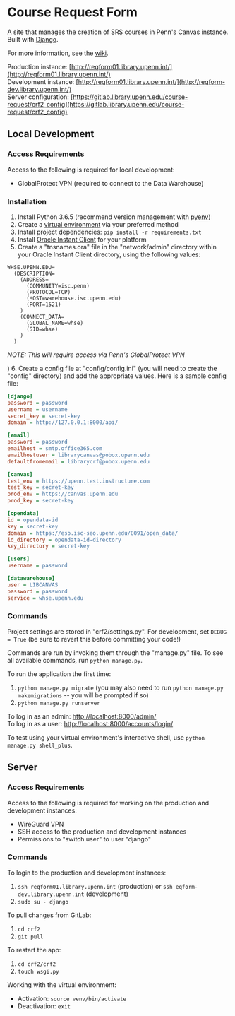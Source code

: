 # Course Request Form

A site that manages the creation of SRS courses in Penn's Canvas instance. Built with [Django](https://www.djangoproject.com/).

For more information, see the [wiki](https://github.com/Mfhodges/CRF2/wiki).

Production instance: [http://reqform01.library.upenn.int/](http://reqform01.library.upenn.int/)  
Development instance: [http://reqform01.library.upenn.int/](http://reqform-dev.library.upenn.int/)  
Server configuration: [https://gitlab.library.upenn.edu/course-request/crf2_config](https://gitlab.library.upenn.edu/course-request/crf2_config)

## Local Development

### Access Requirements

Access to the following is required for local development:

- GlobalProtect VPN (required to connect to the Data Warehouse)

### Installation

1. Install Python 3.6.5 (recommend version management with [pyenv](https://github.com/pyenv/pyenv))
2. Create a [virtual environment](https://docs.python.org/3/tutorial/venv.html) via your preferred method
3. Install project dependencies: `pip install -r requirements.txt`
4. Install [Oracle Instant Client](https://www.oracle.com/database/technologies/instant-client/downloads.html) for your platform
5. Create a "tnsnames.ora" file in the "network/admin" directory within your Oracle Instant Client directory, using the following values:

```
WHSE.UPENN.EDU=
  (DESCRIPTION=
    (ADDRESS=
      (COMMUNITY=isc.penn)
      (PROTOCOL=TCP)
      (HOST=warehouse.isc.upenn.edu)
      (PORT=1521)
    )
    (CONNECT_DATA=
      (GLOBAL_NAME=whse)
      (SID=whse)
    )
  )
```

_NOTE: This will require access via Penn's GlobalProtect VPN_

) 6. Create a config file at "config/config.ini" (you will need to create the "config" directory) and add the appropriate values. Here is a sample config file:

```ini
[django]
password = password
username = username
secret_key = secret-key
domain = http://127.0.0.1:8000/api/

[email]
password = password
emailhost = smtp.office365.com
emailhostuser = librarycanvas@pobox.upenn.edu
defaultfromemail = librarycrf@pobox.upenn.edu

[canvas]
test_env = https://upenn.test.instructure.com
test_key = secret-key
prod_env = https://canvas.upenn.edu
prod_key = secret-key

[opendata]
id = opendata-id
key = secret-key
domain = https://esb.isc-seo.upenn.edu/8091/open_data/
id_directory = opendata-id-directory
key_directory = secret-key

[users]
username = password

[datawarehouse]
user = LIBCANVAS
password = password
service = whse.upenn.edu
```

### Commands

Project settings are stored in "crf2/settings.py". For development, set `DEBUG = True` (be sure to revert this before committing your code!)

Commands are run by invoking them through the "manage.py" file. To see all available commands, run `python manage.py`.

To run the application the first time:

1. `python manage.py migrate` (you may also need to run `python manage.py makemigrations` -- you will be prompted if so)
2. `python manage.py runserver`

To log in as an admin: [http://localhost:8000/admin/](http://localhost:8000/admin/)  
To log in as a user: [http://localhost:8000/accounts/login/](http://localhost:8000/accounts/login/)

To test using your virtual environment's interactive shell, use `python manage.py shell_plus`.

## Server

### Access Requirements

Access to the following is required for working on the production and development instances:

- WireGuard VPN
- SSH access to the production and development instances
- Permissions to "switch user" to user "django"

### Commands

To login to the production and development instances:

1. `ssh reqform01.library.upenn.int` (production) or `ssh eqform-dev.library.upenn.int` (development)
2. `sudo su - django`

To pull changes from GitLab:

1. `cd crf2`
2. `git pull`

To restart the app:

1. `cd crf2/crf2`
2. `touch wsgi.py`

Working with the virtual environment:

- Activation: `source venv/bin/activate`
- Deactivation: `exit`
